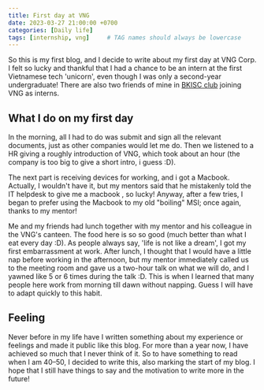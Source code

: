 ```yaml
---
title: First day at VNG
date: 2023-03-27 21:00:00 +0700
categories: [Daily life]
tags: [internship, vng]     # TAG names should always be lowercase
---
```


So this is my first blog, and I decide to write about my first day at VNG Corp. I felt so lucky and thankful that I had a chance to be an intern at the first Vietnamese tech 'unicorn', even though I was only a second-year undergraduate! There are also two friends of mine in [BKISC club](http://bkisc.com) joining VNG as interns.


## What I do on my first day
In the morning, all I had to do was submit and sign all the relevant documents, just as other companies would let me do. Then we listened to a HR giving a roughly introduction of VNG, which took about an hour (the company is too big to give a short intro, i guess :D).  


The next part is receiving devices for working, and i got a Macbook. Actually, I wouldn't have it, but my mentors said that he mistakenly told the IT helpdesk to give me a macbook , so lucky! Anyway, after a few tries, I began to prefer using the Macbook to my old "boiling" MSI; once again, thanks to my mentor!


Me and my friends had lunch together with my mentor and his colleague in the VNG's canteen. The food here is so so good (much better than what I eat every day :D). As people always say, 'life is not like a dream', I got my first embarrassment at work. After lunch, I thought that I would have a little nap before working in the afternoon, but my mentor immediately called us to the meeting room and gave us a two-hour talk on what we will do, and I yawned like 5 or 6 times during the talk :D. This is when I learned that many people here work from morning till dawn without napping. Guess I will have to adapt quickly to this habit.


## Feeling
Never before in my life have I written something about my experience or feelings and made it public like this blog. For more than a year now, I have achieved so much that I never think of it. So to have something to read when I am 40–50, I decided to write this, also marking the start of my blog. I hope that I still have things to say and the motivation to write more in the future!